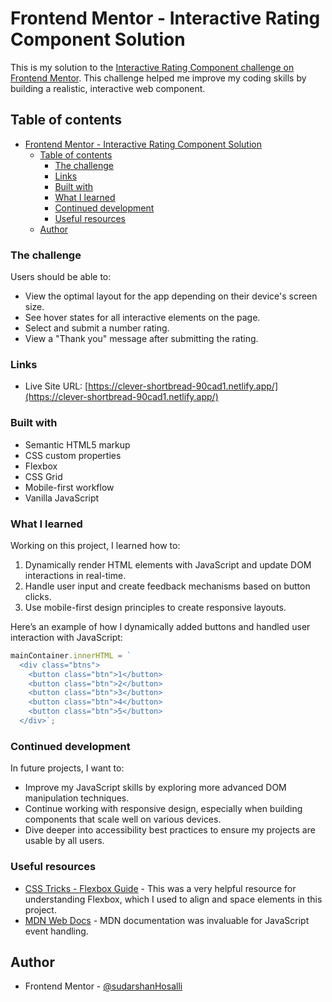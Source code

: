 # Frontend Mentor - Interactive Rating Component Solution

This is my solution to the [Interactive Rating Component challenge on Frontend Mentor](https://www.frontendmentor.io/challenges/interactive-rating-component-koxpeBUmI). This challenge helped me improve my coding skills by building a realistic, interactive web component.

## Table of contents

- [Frontend Mentor - Interactive Rating Component Solution](#frontend-mentor---interactive-rating-component-solution)
  - [Table of contents](#table-of-contents)
    - [The challenge](#the-challenge)
    - [Links](#links)
    - [Built with](#built-with)
    - [What I learned](#what-i-learned)
    - [Continued development](#continued-development)
    - [Useful resources](#useful-resources)
  - [Author](#author)


### The challenge

Users should be able to:

- View the optimal layout for the app depending on their device's screen size.
- See hover states for all interactive elements on the page.
- Select and submit a number rating.
- View a "Thank you" message after submitting the rating.


### Links

- Live Site URL: [https://clever-shortbread-90cad1.netlify.app/](https://clever-shortbread-90cad1.netlify.app/)

### Built with

- Semantic HTML5 markup
- CSS custom properties
- Flexbox
- CSS Grid
- Mobile-first workflow
- Vanilla JavaScript

### What I learned

Working on this project, I learned how to:

1. Dynamically render HTML elements with JavaScript and update DOM interactions in real-time.
2. Handle user input and create feedback mechanisms based on button clicks.
3. Use mobile-first design principles to create responsive layouts.

Here’s an example of how I dynamically added buttons and handled user interaction with JavaScript:

```js
mainContainer.innerHTML = `
  <div class="btns">
    <button class="btn">1</button>
    <button class="btn">2</button>
    <button class="btn">3</button>
    <button class="btn">4</button>
    <button class="btn">5</button>
  </div>`;
```

### Continued development

In future projects, I want to:

- Improve my JavaScript skills by exploring more advanced DOM manipulation techniques.
- Continue working with responsive design, especially when building components that scale well on various devices.
- Dive deeper into accessibility best practices to ensure my projects are usable by all users.

### Useful resources

- [CSS Tricks - Flexbox Guide](https://css-tricks.com/snippets/css/a-guide-to-flexbox/) - This was a very helpful resource for understanding Flexbox, which I used to align and space elements in this project.
- [MDN Web Docs](https://developer.mozilla.org/en-US/) - MDN documentation was invaluable for JavaScript event handling.

## Author

- Frontend Mentor - [@sudarshanHosalli](https://www.frontendmentor.io/profile/sudarshanHosalli)

